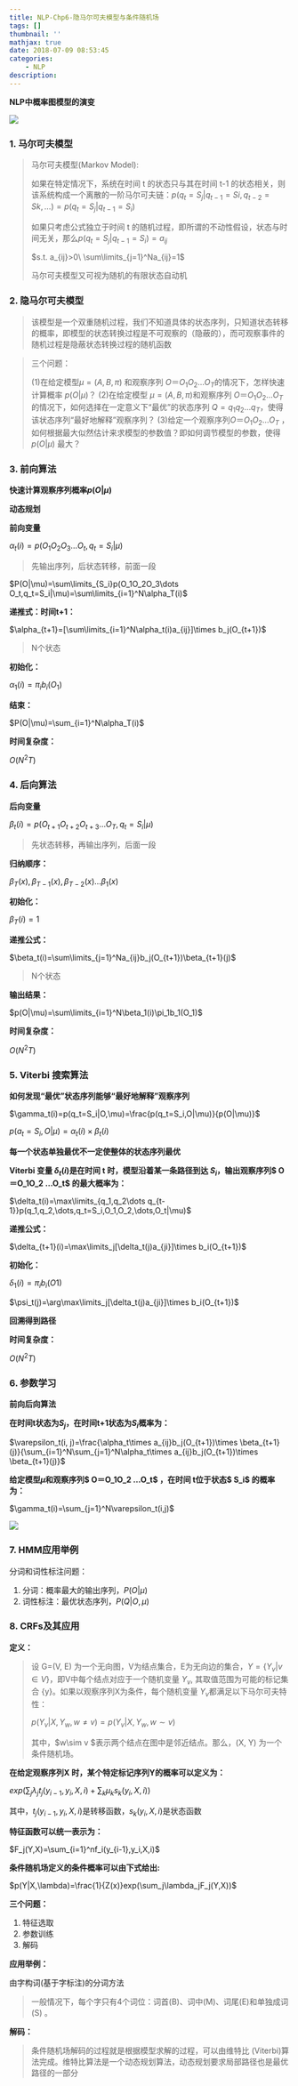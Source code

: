 ```yaml
---
title: NLP-Chp6-隐马尔可夫模型与条件随机场
tags: []
thumbnail: ''
mathjax: true
date: 2018-07-09 08:53:45
categories:
	- NLP
description:
---
```


**NLP中概率图模型的演变**

![](https://raw.githubusercontent.com/xmzzyo/img/master/backup/18-7-9/20559589.jpg)

### 1. 马尔可夫模型

> 马尔可夫模型(Markov Model):
>
> 如果在特定情况下，系统在时间 t 的状态只与其在时间 t-1 的状态相关，则该系统构成一个离散的一阶马尔可夫链：$p(q_t = S_j | q_{t-1} =Si ,q_{t-2} =Sk , \dots) =p(q_t = S_j | q_{t-1}=S_i )$
>
> 如果只考虑公式独立于时间 t 的随机过程，即所谓的不动性假设，状态与时间无关，那么$p(q_t = S_j | q_{t-1}=S_i )=a_{ij}$
>
> $s.t. a_{ij}>0\ \sum\limits_{j=1}^Na_{ij}=1$
>
> 马尔可夫模型又可视为随机的有限状态自动机 

### 2. 隐马尔可夫模型

> 该模型是一个双重随机过程，我们不知道具体的状态序列，只知道状态转移的概率，即模型的状态转换过程是不可观察的（隐蔽的），而可观察事件的随机过程是隐蔽状态转换过程的随机函数

> 三个问题：
>
> (1)在给定模型$\mu=(A, B, \pi)$ 和观察序列 $O＝O_1O_2 …O_T$的情况下，怎样快速计算概率 $p(O|\mu)$？
> (2)在给定模型 $\mu=(A, B, \pi)$和观察序列 $O＝O_1O_2 …O_T$的情况下，如何选择在一定意义下“最优”的状态序列 $Q = q_1 q_2 … q_T$，使得该状态序列“最好地解释”观察序列？
> (3)给定一个观察序列$O＝O_1O_2 …O_T$ ，如何根据最大似然估计来求模型的参数值？即如何调节模型的参数，使得$p(O|\mu)$ 最大？

### 3. 前向算法

**快速计算观察序列概率$p(O|\mu)$**

**动态规划**

**前向变量**

$\alpha_t(i)=p(O_1O_2O_3\dots O_t,q_t=S_i|\mu)$

> 先输出序列，后状态转移，前面一段

$P(O|\mu)=\sum\limits_{S_i}p(O_1O_2O_3\dots O_t,q_t=S_i|\mu)=\sum\limits_{i=1}^N\alpha_T(i)$

**递推式：时间t+1：**

$\alpha_{t+1}=[\sum\limits_{i=1}^N\alpha_t(i)a_{ij}]\times b_j(O_{t+1})$

> N个状态

**初始化：**

$\alpha_1(i)=\pi_ib_i(O_1)$

**结束：**

$P(O|\mu)=\sum_{i=1}^N\alpha_T(i)$

**时间复杂度：**

$O(N^2T)$

### 4. 后向算法

**后向变量**

$\beta_t(i)=p(O_{t+1}O_{t+2}O_{t+3}\dots O_T,q_t=S_i|\mu)$

> 先状态转移，再输出序列，后面一段

**归纳顺序：**

$\beta_T(x),\beta_{T-1}(x),\beta_{T-2}(x)\dots\beta_1(x)$

**初始化：**

$\beta_T(i)=1$

**递推公式：**

$\beta_t(i)=\sum\limits_{j=1}^Na_{ij}b_j(O_{t+1})\beta_{t+1}(j)$

> N个状态

**输出结果：**

$p(O|\mu)=\sum\limits_{i=1}^N\beta_1(i)\pi_1b_1(O_1)$

**时间复杂度：**

$O(N^2T)$

### 5. Viterbi 搜索算法

**如何发现“最优”状态序列能够“最好地解释”观察序列**

$\gamma_t(i)=p(q_t=S_i|O,\mu)=\frac{p(q_t=S_i,O|\mu)}{p(O|\mu)}$

$p(a_t=S_i,O|\mu)=\alpha_t(i)\times\beta_t(i)$

**每一个状态单独最优不一定使整体的状态序列最优**

**Viterbi 变量 $\delta_t(i)$是在时间 t 时，模型沿着某一条路径到达 $S_i$，输出观察序列$ O＝O_1O_2 …O_t$ 的最大概率为：**

$\delta_t(i)=\max\limits_{q_1,q_2\dots q_{t-1}}p(q_1,q_2,\dots,q_t=S_i,O_1,O_2,\dots,O_t|\mu)$

**递推公式：**

$\delta_{t+1}(i)=\max\limits_j[\delta_t(j)a_{ji}]\times b_i(O_{t+1})$

**初始化：**

$\delta_1(i)=\pi_ib_i(O1)$

$\psi_t(j)=\arg\max\limits_j[\delta_t(j)a_{ji}]\times b_i(O_{t+1})$

**回溯得到路径**

**时间复杂度：**

$O(N^2T)$

### 6. 参数学习

**前向后向算法**

**在时间t状态为$S_j$，在时间t+1状态为$S_i$概率为：**

$\varepsilon_t(i, j)=\frac{\alpha_t\times a_{ij}b_j(O_{t+1})\times \beta_{t+1}(j)}{\sum_{i=1}^N\sum_{j=1}^N\alpha_t\times a_{ij}b_j(O_{t+1})\times \beta_{t+1}(j)}$

**给定模型$\mu$和观察序列$ O＝O_1O_2 …O_t$ ，在时间 t位于状态$ S_i$ 的概率为：**

$\gamma_t(i)=\sum_{j=1}^N\varepsilon_t(i,j)$

![](https://raw.githubusercontent.com/xmzzyo/img/master/backup/18-7-9/65577340.jpg)

### 7. HMM应用举例

分词和词性标注问题：

1. 分词：概率最大的输出序列，$P(O|\mu)$
2. 词性标注：最优状态序列，$P(Q|O,\mu)$

### 8. CRFs及其应用

**定义：**

> 设 G=(V, E) 为一个无向图，V为结点集合，E为无向边的集合，$Y = \{Y_v | v\in V\}$，即V中每个结点对应于一个随机变量 $Y_v$, 其取值范围为可能的标记集合 {y}。如果以观察序列X为条件，每个随机变量 $Y_v$都满足以下马尔可夫特性：
>
> $p(Y_v|X,Y_w,w\neq v)=p(Y_v|X,Y_w,w\sim v)$
>
> 其中，$w\sim v $表示两个结点在图中是邻近结点。那么，(X, Y) 为一个条件随机场。

**在给定观察序列X 时，某个特定标记序列Y的概率可以定义为：**

$exp(\sum_j\lambda_jt_j(y_{i-1},y_i,X,i)+\sum_k\mu_ks_k(y_i,X,i))$

其中，$t_j(y_{i-1},y_i,X,i)$是转移函数，$s_k(y_i,X,i)$是状态函数

**特征函数可以统一表示为：**

$F_j(Y,X)=\sum_{i=1}^nf_i(y_{i-1},y_i,X,i)$

**条件随机场定义的条件概率可以由下式给出:**

$p(Y|X,\lambda)=\frac{1}{Z(x)}exp(\sum_j\lambda_jF_j(Y,X))$

**三个问题：**

1. 特征选取
2. 参数训练
3. 解码

**应用举例：**

由字构词(基于字标注)的分词方法

>一般情况下，每个字只有4个词位：词首(B)、词中(M)、词尾(E)和单独成词(S) 。

**解码：**

> 条件随机场解码的过程就是根据模型求解的过程，可以由维特比 (Viterbi)算法完成。维特比算法是一个动态规划算法，动态规划要求局部路径也是最优路径的一部分